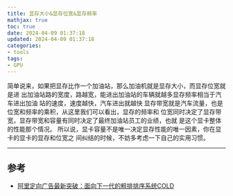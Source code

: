 ```yaml
---
title: 显存大小&显存位宽&显存频率
mathjax: true
toc: true
date: 2024-04-09 01:37:18
updated: 2024-04-09 01:37:18
categories:
- tools
tags:
- GPU
---
```


简单说来，如果把显存比作一个加油站，那么加油机就是显存大小，而显存位宽就是进
出加油站路的宽度，路越宽，能进出加油站的车辆就越多显存频率相当于汽车进出加油
站的速度，速度越快，汽车进出就越快
显存带宽就是汽车流量，也是位宽和频率的乘积，从这里我们可以看出，显存的频率和
位宽同时决定了显存带宽，显存带宽和容量有同时决定了最终加油站员工的业绩，也就
是这个显卡整体的性能那个情况。
所以说，显卡容量不是唯一决定显存性能的唯一因素，你在显卡的显卡的显存和位宽之
间纠结的时候，不妨多考虑一下自己的实用习惯。

___

## 参考
- [阿里定向广告最新突破：面向下一代的粗排排序系统COLD](https://zhuanlan.zhihu.com/p/186320100)